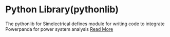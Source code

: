 # Python Library(pythonlib)
The pythonlib for Simelectrical defines module for writing code to integrate Powerpanda for power system analysis
[Read More](http://www.pandapower.org)
